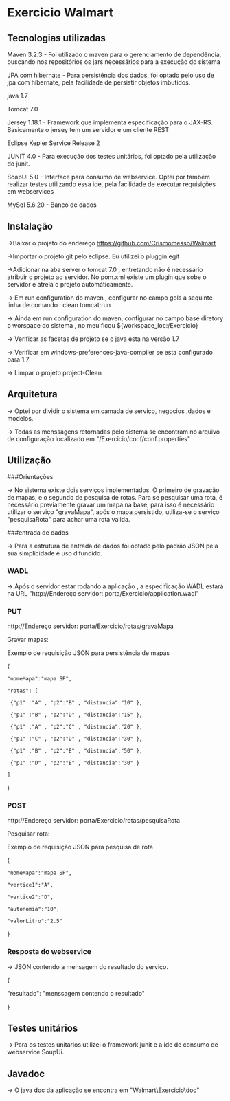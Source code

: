 # Exercicio Walmart

## Tecnologias utilizadas

Maven 3.2.3 - Foi utilizado o maven para o gerenciamento de dependência, buscando nos repositórios os jars necessários para a execução do sistema    

JPA com hibernate - Para persistência dos dados, foi optado pelo uso de jpa com hibernate, pela facilidade de persistir objetos imbutidos.

java 1.7 

Tomcat 7.0

Jersey 1.18.1 - Framework que implementa especificação para o JAX-RS. Basicamente o jersey tem um servidor e um cliente REST 

Eclipse Kepler Service Release 2

JUNIT 4.0  - Para execução dos testes unitários, foi optado pela utilização do junit.

SoapUI 5.0 - Interface para consumo de webservice. Optei por também realizar testes utilizando essa ide, pela facilidade de executar requisições em webservices

MySql 5.6.20 - Banco de dados

## Instalação

->Baixar o projeto do endereço https://github.com/Crismomesso/Walmart

->Importar o projeto git pelo eclipse. Eu utilizei o pluggin egit

->Adicionar na aba server o tomcat 7.0 , entretando não é necessário atribuir o projeto ao servidor. No pom.xml existe 
um plugin que sobe o servidor e atrela o projeto automáticamente.

-> Em run configuration do maven , configurar  no campo gols a sequinte linha de comando : clean tomcat:run

-> Ainda em run configuration do maven, configurar no campo base diretory o worspace do sistema ,  no meu ficou ${workspace_loc:/Exercicio}

-> Verificar as facetas de projeto se o java esta na versão 1.7

-> Verificar em windows-preferences-java-compiler se esta configurado para 1.7

-> Limpar o projeto project-Clean

## Arquitetura

-> Optei por dividir o sistema em camada de serviço, negocios ,dados e modelos. 

-> Todas as menssagens retornadas pelo sistema se encontram no arquivo de configuração localizado em "/Exercicio/conf/conf.properties"


## Utilização 

###Orientações

-> No sistema existe dois serviços implementados. O primeiro de gravação de mapas, e o segundo de pesquisa de rotas. 
Para se pesquisar uma rota, é necessário previamente gravar um mapa na base, para isso é necessário utilizar o serviço "gravaMapa", após o mapa persistido, utiliza-se o serviço "pesquisaRota"
para achar uma rota valida.

###entrada de dados 

-> Para a estrutura de entrada de dados foi optado pelo padrão JSON pela sua simplicidade e uso difundido.


### WADL

-> Após o servidor estar rodando a aplicação , a especificação WADL estará na URL  "http://Endereço servidor: porta/Exercicio/application.wadl"

### PUT

http://Endereço servidor: porta/Exercicio/rotas/gravaMapa

Gravar mapas:

Exemplo de requisição JSON para persistência de mapas

{

	"nomeMapa":"mapa SP",
	
	"rotas": [
	
	 {"p1" :"A" , "p2":"B" , "distancia":"10" },
	 
	 {"p1" :"B" , "p2":"D" , "distancia":"15" },
	 
	 {"p1" :"A" , "p2":"C" , "distancia":"20" },
	 
	 {"p1" :"C" , "p2":"D" , "distancia":"30" },
	 
	 {"p1" :"B" , "p2":"E" , "distancia":"50" },
	 
	 {"p1" :"D" , "p2":"E" , "distancia":"30" }
	 
	]
	
}


### POST

http://Endereço servidor: porta/Exercicio/rotas/pesquisaRota

Pesquisar rota:

Exemplo de requisição JSON para pesquisa de rota

{

	"nomeMapa":"mapa SP",
	
	"vertice1":"A",
	
	"vertice2":"D",
	
	"autonomia":"10",
	
	"valorLitro":"2.5"
	
}

### Resposta do webservice

-> JSON contendo a mensagem do resultado do serviço. 

{

"resultado": "menssagem contendo o resultado"

}

## Testes unitários

-> Para os testes unitários utilizei o framework junit e a ide de consumo de webservice SoupUi.

## Javadoc

-> O java doc da aplicação se encontra em "Walmart\Exercicio\doc"

